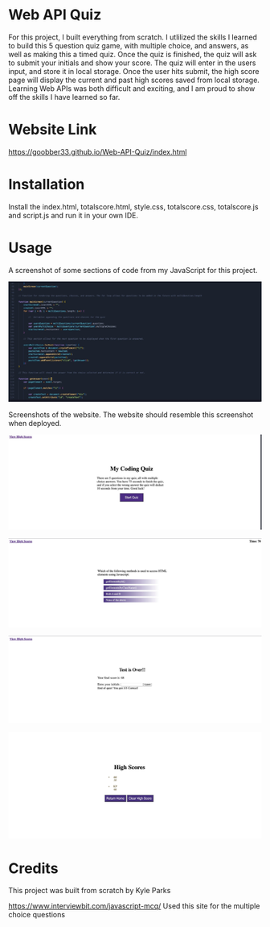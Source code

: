 # Web API Quiz

 For this project, I built everything from scratch. I utlilized the skills I learned to build this 5 question quiz game, with multiple choice, and answers, as well as making this a timed quiz. Once the quiz is finished, the quiz will ask to submit your initials and show your score. The quiz will enter in the users input, and store it in local storage. Once the user hits submit, the high score page will display the current and past high scores saved from local storage. Learning Web APIs was both difficult and exciting, and I am proud to show off the skills I have learned so far.

# Website Link

https://goobber33.github.io/Web-API-Quiz/index.html

# Installation

Install the index.html, totalscore.html, style.css, totalscore.css, totalscore.js and script.js and run it in your own IDE. 

# Usage

 A screenshot of some sections of code from my JavaScript for this project. 

![JS](images/JavaScript.jpg)

Screenshots of the website. The website should resemble this screenshot when deployed.

![first](images/first.jpg)

![second](images/second.jpg)

![third](images/third.jpg)

![fourth](images/fourth.jpg)

# Credits

This project was built from scratch by Kyle Parks

https://www.interviewbit.com/javascript-mcq/ Used this site for the multiple choice questions